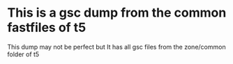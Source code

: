 # This is a gsc dump from the common fastfiles of t5

This dump may not be perfect but It has all gsc files from the zone/common folder of t5
